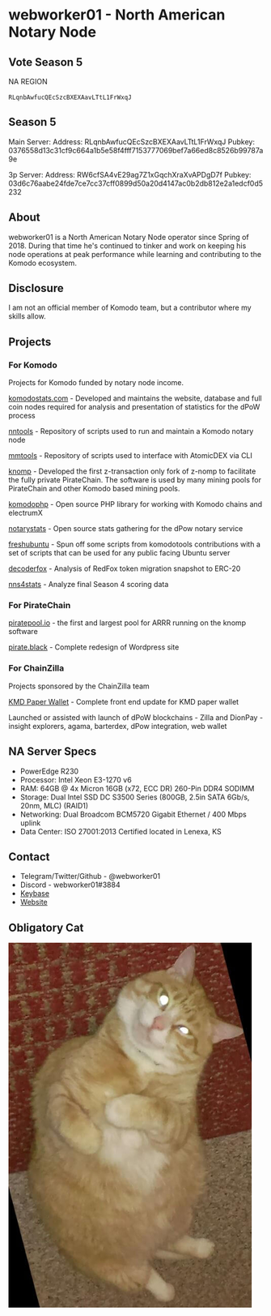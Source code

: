 # webworker01 - North American Notary Node

## Vote Season 5
NA REGION
```
RLqnbAwfucQEcSzcBXEXAavLTtL1FrWxqJ
```

## Season 5
Main Server:
Address: RLqnbAwfucQEcSzcBXEXAavLTtL1FrWxqJ
Pubkey: 0376558d13c31cf9c664a1b5e58f4fff7153777069bef7a66ed8c8526b99787a9e

3p Server:
Address: RW6cfSA4vE29ag7Z1xGqchXraXvAPDgD7f
Pubkey: 03d6c76aabe24fde7ce7cc37cff0899d50a20d4147ac0b2db812e2a1edcf0d5232

## About

webworker01 is a North American Notary Node operator since Spring of 2018. During that time he's continued to tinker and work on keeping his node operations at peak performance while learning and contributing to the Komodo ecosystem.

## Disclosure

I am not an official member of Komodo team, but a contributor where my skills allow.

## Projects
### For Komodo

Projects for Komodo funded by notary node income.

[komodostats.com](https://komodostats.com) - Developed and maintains the website, database and full coin nodes required for analysis and presentation of statistics for the dPoW process

[nntools](https://github.com/webworker01/nntools) - Repository of scripts used to run and maintain a Komodo notary node

[mmtools](https://github.com/webworker01/mmtools) - Repository of scripts used to interface with AtomicDEX via CLI

[knomp](https://github.com/webworker01/knomp) - Developed the first z-transaction only fork of z-nomp to facilitate the fully private PirateChain. The software is used by many mining pools for PirateChain and other Komodo based mining pools.

[komodophp](https://packagist.org/packages/webworker01/komodophp) - Open source PHP library for working with Komodo chains and electrumX

[notarystats](https://github.com/webworker01/notarystats) - Open source stats gathering for the dPow notary service

[freshubuntu](https://github.com/webworker01/freshubuntu) - Spun off some scripts from komodotools contributions with a set of scripts that can be used for any public facing Ubuntu server

[decoderfox](https://github.com/webworker01/decoderfox) - Analysis of RedFox token migration snapshot to ERC-20

[nns4stats](https://github.com/webworker01/nns4stats) - Analyze final Season 4 scoring data

### For PirateChain

[piratepool.io](https://piratepool.io) - the first and largest pool for ARRR running on the knomp software

[pirate.black](https://pirate.black) - Complete redesign of Wordpress site

### For ChainZilla

Projects sponsored by the ChainZilla team

[KMD Paper Wallet](https://chainzilla.github.io/kmd-paper-wallet/) - Complete front end update for KMD paper wallet

Launched or assisted with launch of dPoW blockchains - Zilla and DionPay - insight explorers, agama, barterdex, dPow integration, web wallet

## NA Server Specs

* PowerEdge R230
* Processor: Intel Xeon E3-1270 v6
* RAM: 64GB @ 4x Micron 16GB (x72, ECC DR) 260-Pin DDR4 SODIMM
* Storage: Dual Intel SSD DC S3500 Series (800GB, 2.5in SATA 6Gb/s, 20nm, MLC) (RAID1)
* Networking: Dual Broadcom BCM5720 Gigabit Ethernet / 400 Mbps uplink
* Data Center: ISO 27001:2013 Certified located in Lenexa, KS

## Contact

* Telegram/Twitter/Github - @webworker01
* Discord - webworker01#3884
* [Keybase](https://keybase.io/webworker01)
* [Website](https://webworker.sh)

## Obligatory Cat

![webworker01-cat.jpg](./webworker01-cat.jpg)
